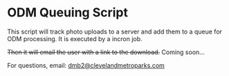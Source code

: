 ODM Queuing Script
==================

This script will track photo uploads to a server and add them to a queue for ODM processing. It is executed by a incron job. 

~~Then it will email the user with a link to the download.~~ Coming soon...

For questions, email: dmb2@clevelandmetroparks.com

